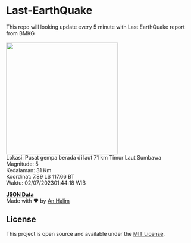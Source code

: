 # Last-EarthQuake
This repo will looking update every 5 minute with Last EarthQuake report from BMKG
<br>
<br>
<img src="https://static.bmkg.go.id/20230702014418.mmi.jpg" width="300"/>
<br>
Lokasi: Pusat gempa berada di laut 71 km Timur Laut Sumbawa <br>
Magnitude: 5 <br>
Kedalaman: 31 Km <br>
Koordinat: 7.89 LS 117.66 BT <br>
Waktu: 02/07/202301:44:18 WIB <br>

<a href="./data/data.json">**JSON Data**</a>
<br>
Made with ❤️ by <a href="https://github.com/an-halim">An Halim</a>
## License

This project is open source and available under the [MIT License](LICENSE).

